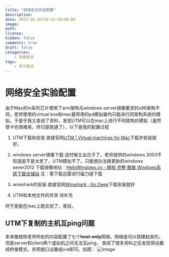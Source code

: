 ```yaml
---
title: "网络安全实验配置"
description: 
date: 2023-10-26T10:15:50+08:00
image: 
math: 
license: 
hidden: false
comments: true
draft: false
categories:
    - 网络安全
tags:
    - 学习笔记
---
```


# 网络安全实验配置
由于Mac的m系列芯片使用了arm架构与windows server镜像要求的x86架构不同，老师使用的virtual box和mac最常用的pd模拟器均只能进行同架构系统的模拟。于是乎我又查阅了资料，发现UTM可以在mac上进行不同架构的模拟（虽然很卡也很难用，终归是跑通了），以下是我的配置过程

1. UTM下载和安装
	直接官网[UTM | Virtual machines for Mac](https://mac.getutm.app)下载并安装就好。

2. windows server镜像下载
	这时候又出岔子了，老师提供的windows 2003不知道是不是太老了，UTM模拟不了。只能想办法换更新的windows sever2012
	下载镜像地址：[HelloWindows.cn - 精校 完整 极致 Windows系统下载仓储站](https://hellowindows.cn)
	注：需下载迅雷进行磁力链下载
3. wireshark的安装
	直接官网[Wireshark · Go Deep](https://www.wireshark.org)下载安装就好
4. UTM和本地文件的共享
	待补充

终于是能在mac上跑实验了，类目。

## UTM下复制的主机互ping问题

本来像按照老师所给的内容配置了七个**host-only**网络，网络是可以搭建起来的，但是server和client两个虚拟机之间无法互ping。
查阅了很多资料之后发现得设置成桥接模式，并把接口设置成`en0`即可。如图：
![image](https://cdn.statically.io/gh/Anonymity-0/Picgo@note_picture/img/image.vu1ew1aysnk.webp)